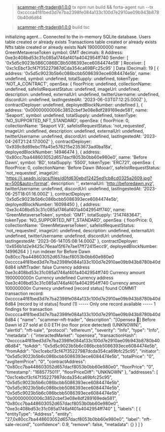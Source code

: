
> scammer-nft-trader@1.0.0 tx
> npm run build && forta-agent run --tx 0xcccca4f81bed3d7e7ba2398fe084a133c100d7e2910ae09b943b8780b40d6d84


> scammer-nft-trader@1.0.0 build
> tsc

initializing agent...
Connected to the in-memory SQLite database.
Users table created or already exists
Transactions table created or already exists
Nfts table created or already exists
NaN
1900000000
name: GreenMetaverseToken
symbol: GMT
decimals: 8
Address: 0xe3c408bd53c31c085a1746af401a4042954ff740
Sender: [ '0x5d5c9023b5B6C086BCBb5086393ece6084474e5B' ]
Receiver: [ '0xc1cEbcf3cf47f35227987dCda354ca69BFc25c95' ]
Data (Decimal): 19
[
  {
    address: '0x5d5c9023b5b6c086bcbb5086393ece6084474e5b',
    name: undefined,
    symbol: undefined,
    totalSupply: undefined,
    tokenType: 'NOT_A_CONTRACT',
    openSea: {
      floorPrice: undefined,
      collectionName: undefined,
      safelistRequestStatus: undefined,
      imageUrl: undefined,
      description: undefined,
      externalUrl: undefined,
      twitterUsername: undefined,
      discordUrl: undefined,
      lastIngestedAt: '2023-06-03T07:12:25.000Z'
    },
    contractDeployer: undefined,
    deployedBlockNumber: undefined
  },
  {
    address: '0x00000000006c3852cbef3e08e8df289169ede581',
    name: 'Seaport',
    symbol: undefined,
    totalSupply: undefined,
    tokenType: 'NO_SUPPORTED_NFT_STANDARD',
    openSea: {
      floorPrice: 0,
      collectionName: 'Seaport V3',
      safelistRequestStatus: 'not_requested',
      imageUrl: undefined,
      description: undefined,
      externalUrl: undefined,
      twitterUsername: undefined,
      discordUrl: undefined,
      lastIngestedAt: '2023-04-26T21:24:17.000Z'
    },
    contractDeployer: '0x939c8d89ebc11fa45e576215e2353673ad0ba18a',
    deployedBlockNumber: 14946474
  },
  {
    address: '0x80cc7ba448603052d657dacf8053b0bb60e980e0',
    name: 'Before Dawn',
    symbol: 'BD',
    totalSupply: '5500',
    tokenType: 'ERC721',
    openSea: {
      floorPrice: 0,
      collectionName: 'Before Dawn (Mooar)',
      safelistRequestStatus: 'not_requested',
      imageUrl: 'https://i.seadn.io/gcs/files/d0fd630ebd12425ed1cb8cd0325a2609.jpg?w=500&auto=format',
      description: '',
      externalUrl: 'http://beforedawn.xyz',
      twitterUsername: undefined,
      discordUrl: undefined,
      lastIngestedAt: '2023-06-25T18:01:16.000Z'
    },
    contractDeployer: '0x5d5c9023b5b6c086bcbb5086393ece6084474e5b',
    deployedBlockNumber: 16098450
  },
  {
    address: '0xe3c408bd53c31c085a1746af401a4042954ff740',
    name: 'GreenMetaverseToken',
    symbol: 'GMT',
    totalSupply: '2147483647',
    tokenType: 'NO_SUPPORTED_NFT_STANDARD',
    openSea: {
      floorPrice: 0,
      collectionName: 'GreenMetaverseToken',
      safelistRequestStatus: 'not_requested',
      imageUrl: undefined,
      description: undefined,
      externalUrl: undefined,
      twitterUsername: undefined,
      discordUrl: undefined,
      lastIngestedAt: '2023-06-14T05:08:14.000Z'
    },
    contractDeployer: '0x656b1d2e9425c76eaa15f67e7ae17ff72415ecc9',
    deployedBlockNumber: 14996264
  }
]
run indexer for Before Dawn 0x80cc7ba448603052d657dacf8053b0bb60e980e0 0xcccca4f81bed3d7e7ba2398fe084a133c100d7e2910ae09b943b8780b40d6d84
isNftTrader: false
Currency address 0xe3c408bd53c31c085a1746af401a4042954ff740
Currency amount 1900000000n
Currency undefined
Currency address 0xe3c408bd53c31c085a1746af401a4042954ff740
Currency amount 100000000n
Currency undefined
[record status] found
COMMIT transaction record: 0xcccca4f81bed3d7e7ba2398fe084a133c100d7e2910ae09b943b8780b40d6d84
[record by id status] found (1)
----- Only one record available -----
1 findings for transaction 0xcccca4f81bed3d7e7ba2398fe084a133c100d7e2910ae09b943b8780b40d6d84 {
  "name": "scammer-nft-trader",
  "description": "[Opensea 🌊] Before Dawn id 27 sold at 0.0 ETH (no floor price detected) (UNKNOWN)",
  "alertId": "nft-sale",
  "protocol": "ethereum",
  "severity": "Info",
  "type": "Info",
  "metadata": {
    "interactedMarket": "opensea",
    "transactionHash": "0xcccca4f81bed3d7e7ba2398fe084a133c100d7e2910ae09b943b8780b40d6d84",
    "toAddr": "0x5d5c9023b5b6c086bcbb5086393ece6084474e5b",
    "fromAddr": "0xc1cebcf3cf47f35227987dcda354ca69bfc25c95",
    "initiator": "0x5d5c9023b5b6c086bcbb5086393ece6084474e5b",
    "totalPrice": "0",
    "avgItemPrice": "0",
    "contractAddress": "0x80cc7ba448603052d657dacf8053b0bb60e980e0",
    "floorPrice": "0",
    "timestamp": "1685775011",
    "floorPriceDiff": "UNKNOWN"
  },
  "addresses": [
    "0xc1cebcf3cf47f35227987dcda354ca69bfc25c95",
    "0x5d5c9023b5b6c086bcbb5086393ece6084474e5b",
    "0x5d5c9023b5b6c086bcbb5086393ece6084474e5b",
    "0x5d5c9023b5b6c086bcbb5086393ece6084474e5b",
    "0x00000000006c3852cbef3e08e8df289169ede581",
    "0x80cc7ba448603052d657dacf8053b0bb60e980e0",
    "0xe3c408bd53c31c085a1746af401a4042954ff740"
  ],
  "labels": [
    {
      "entityType": "Address",
      "entity": "27,0x80cc7ba448603052d657dacf8053b0bb60e980e0",
      "label": "nft-sale-record",
      "confidence": 0.9,
      "remove": false,
      "metadata": {}
    }
  ]
}
